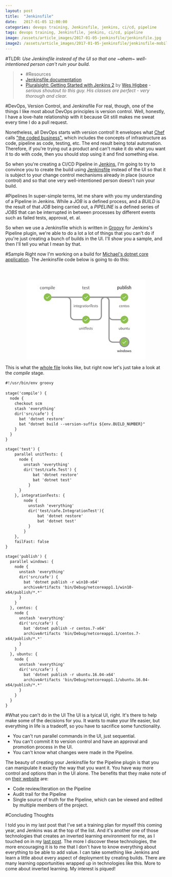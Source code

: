 ```yaml
---
layout: post
title:  "Jenkinsfile"
date:   2017-01-05 12:00:00
categories: devops training, Jenkinsfile, jenkins, ci/cd, pipeline
tags: devops training, Jenkinsfile, jenkins, ci/cd, pipeline
image: /assets/article_images/2017-01-05-jenkinsfile/jenkinsfile.jpg
image2: /assets/article_images/2017-01-05-jenkinsfile/jenkinsfile-mobile.jpg
---
```

#TLDR:
*Use Jenkinsfile instead of the UI so that one ~ahem~ well-intentioned person can't ruin your build.*

> * #Resources
> * [Jenkinsfile documentation](https://jenkins.io/doc/book/pipeline/jenkinsfile/)
> * [Pluralsight: Getting Started with Jenkins 2](https://app.pluralsight.com/library/courses/jenkins-2-getting-started/table-of-contents) by [Wes Higbee](https://twitter.com/g0t4) - *serious shoutout to this guy. His classes are perfect - very thorough and clear.*

#DevOps, Version Control, and Jenkinsfile
For real, though, one of the things I like most about DevOps principles is version control. Well, honestly, I have a love-hate relationship with it because Git still makes me sweat every time I do a pull request. 

Nonetheless, all DevOps starts with version control! It envelopes what [Chef](https://www.chef.io/) calls ["the coded business"](https://twitter.com/chef/status/783317258227548160), which includes the concepts of infrastructure as code, pipeline as code, testing, etc. The end result being total automation. Therefore, if you're trying out a product and can't make it do what you want it to do with code, then you should stop using it and find something else.

So when you're creating a CI/CD Pipeline in [Jenkins](https://jenkins.io/), I'm going to try to convince you to create the build using [Jenkinsfile](https://jenkins.io/doc/book/pipeline/jenkinsfile/) instead of the UI so that it is subject to your change control mechanisms already in place (source control) and so that one very well-intentioned person doesn't ruin your build.

#Pipelines
In super-simple terms, let me share with you my understanding of a Pipeline in Jenkins. While a *JOB* is a defined process, and a *BUILD* is the result of that *JOB* being carried out, a *PIPELINE* is a defined series of *JOBS* that can be interrupted in between processes by different events such as failed tests, approval, et. al.

So when we use a Jenkinsfile which is written in [Groovy](https://en.wikipedia.org/wiki/Groovy_(programming_language)) for Jenkins's Pipeline plugin, we're able to do a lot a lot of things that you can't do if you're just creating a bunch of builds in the UI. I'll show you a sample, and then I'll tell you what I mean by that.

#Sample
Right now I'm working on a build for [Michael's dotnet core application](https://github.com/mhedgpeth/cafe/). The Jenkinsfile code below is going to do this:

<img src='/assets/article_images/2017-01-01-devops-training-plan/jenkinspipeline.png' style='display: block; margin-left: auto; margin-right: auto; padding-top: 40px' />

This is what the [whole file](https://github.com/mhedgpeth/cafe/blob/master/Jenkinsfile) looks like, but right now let's just take a look at the *compile* stage.

```<code lang="groovy" linenumbers="normal">
#!/usr/bin/env groovy

stage('compile') {
  node {
    checkout scm
    stash 'everything'
    dir('src/cafe') {
      bat 'dotnet restore'
      bat "dotnet build --version-suffix ${env.BUILD_NUMBER}"
    }
  }
}
```



```
stage('test') {
    parallel unitTests: {
      node {
        unstash 'everything'
        dir('test/cafe.Test') {
            bat 'dotnet restore'
            bat 'dotnet test'
          }
      }
    }, integrationTests: {
        node {
          unstash 'everything'
          dir('test/cafe.IntegrationTest'){
              bat 'dotnet restore'
              bat 'dotnet test'
          }
        }
    },
    failFast: false
}
```

```
stage('publish') {
  parallel windows: {
    node {
      unstash 'everything'
      dir('src/cafe') {
        bat 'dotnet publish -r win10-x64'
        archiveArtifacts 'bin/Debug/netcoreapp1.1/win10-x64/publish/*.*'
      }
    }
  }, centos: {
    node {
      unstash 'everything'
      dir('src/cafe') {
        bat 'dotnet publish -r centos.7-x64'
        archiveArtifacts 'bin/Debug/netcoreapp1.1/centos.7-x64/publish/*.*'
      }
    }
  }, ubuntu: {
    node {
      unstash 'everything'
      dir('src/cafe') {
        bat 'dotnet publish -r ubuntu.16.04-x64'
        archiveArtifacts 'bin/Debug/netcoreapp1.1/ubuntu.16.04-x64/publish/*.*'
      }
    }
  }
}

```

#What you can't do in the UI
The UI is a tyical UI, right. It's there to help make some of the decisions for you. It wants to make your life easier, but everything in life is a tradeoff, so you have to sacrifice some functionality. 

 - You can't run parallel commands in the UI, just sequential.
 - You can't commit it to version control and have an approval and promotion process in the UI. 
 - You can't know what changes were made in the Pipeline.

The beauty of creating your Jenkinsfile for the Pipeline plugin is that you can manipulate it exactly the way that you want it. You have way more control and options than in the UI alone. The benefits that they make note of on [their website](https://jenkins.io/doc/book/pipeline/jenkinsfile/) are:
 - Code review/iteration on the Pipeline
 - Audit trail for the Pipeline
 - Single source of truth for the Pipeline, which can be viewed and edited by multiple members of the project.

#Concluding Thoughts

I told you in my last post that I've set a training plan for myself this coming year, and Jenkins was at the top of the list. And it's another one of those technologies that creates an inverted learning environment for me, as I touched on in my [last post](http://www.anniehedgie.com/devops-training-plan). The more I discover these technologies, the more encouraging it is to me that I don't have to know everything about everything to be able to add value. I can take something like Jenkins and learn a little about every aspect of deployment by creating builds. There are many learning opportunities wrapped up in technologies like this. More to come about inverted learning. My interest is piqued! 